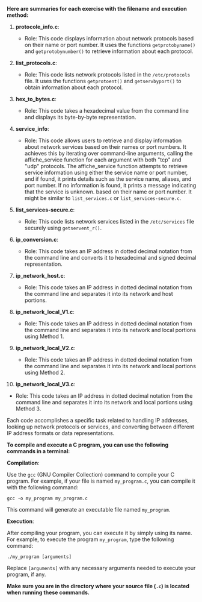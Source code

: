 **Here are summaries for each exercise with the filename and execution method:**


1. **protocole_info.c**:
   - Role: This code displays information about network protocols based on their name or port number.
   It uses the functions `getprotobyname()` and `getprotobynumber()` to retrieve information about each protocol.

2. **list_protocols.c**:
   - Role: This code lists network protocols listed in the `/etc/protocols` file.
   It uses the functions `getprotoent()` and `getservbyport()` to obtain information about each protocol.

3. **hex_to_bytes.c**:
   - Role: This code takes a hexadecimal value from the command line and displays its byte-by-byte representation.

4. **service_info**:
   - Role: This code allows users to retrieve and display information about network services based on their names or port numbers.
   It achieves this by iterating over command-line arguments, calling the affiche_service function for each argument
   with both "tcp" and "udp" protocols. The affiche_service function attempts to retrieve service information
   using either the service name or port number, and if found, it prints details such as the service name,
   aliases, and port number. If no information is found, it prints a message indicating that the service is unknown.
   based on their name or port number. It might be similar to `list_services.c` or `list_services-secure.c`.

5. **list_services-secure.c**:
   - Role: This code lists network services listed in the `/etc/services` file securely using `getservent_r()`.

6. **ip_conversion.c**:
   - Role: This code takes an IP address in dotted decimal notation from the command line and converts it to
   hexadecimal and signed decimal representation.

7. **ip_network_host.c**:
   - Role: This code takes an IP address in dotted decimal notation from the command line and separates it
   into its network and host portions.

8. **ip_network_local_V1.c**:
   - Role: This code takes an IP address in dotted decimal notation from the command line and separates it
   into its network and local portions using Method 1.
     
9. **ip_network_local_V2.c**:
   - Role: This code takes an IP address in dotted decimal notation from the command line and separates it
   into its network and local portions using Method 2.
    
10. **ip_network_local_V3.c**:
   - Role: This code takes an IP address in dotted decimal notation from the command line and separates it
   into its network and local portions using Method 3.

Each code accomplishes a specific task related to handling IP addresses, 
looking up network protocols or services, and converting between different IP address formats or data representations.


**To compile and execute a C program, you can use the following commands in a terminal:**


**Compilation**:

   Use the `gcc` (GNU Compiler Collection) command to compile your C program.
   For example, if your file is named `my_program.c`, you can compile it with the following command:

   ```
   gcc -o my_program my_program.c
   ```

   This command will generate an executable file named `my_program`.

**Execution**:

   After compiling your program, you can execute it by simply using its name.
   For example, to execute the program `my_program`, type the following command:

   ```
   ./my_program [arguments]
   ```

   Replace `[arguments]` with any necessary arguments needed to execute your program, if any.

**Make sure you are in the directory where your source file (`.c`) is located when running these commands.**
